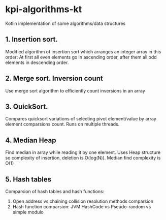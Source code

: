 # kpi-algorithms-kt
Kotlin implementation of some algorithms/data structures

## 1. Insertion sort. 

Modified algorithm of insertion sort which arranges an integer array in this order:
At first all even elements go in ascending order, after them all odd elements in descending order.

## 2. Merge sort. Inversion count

Use merge sort algorithm to efficiently count inversions in an array

## 3. QuickSort. 

Compares quicksort variations of selecting pivot element/value by array element comparsions count. Runs on multiple threads.

## 4. Median Heap

Find median in array while reading it by one element. Uses Heap structure so complexity of insertion, deletion is O(log(N)). Median find complexity is O(1)

## 5. Hash tables

Comparsion of hash tables and hash functions:
1. Open address vs chaining collision resolution methods comparsion
2. Hash function comparsion: JVM HashCode vs Pseudo-random vs simple modulo
